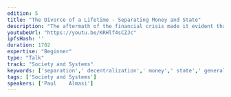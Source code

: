 ```yaml
---
edition: 5
title: "The Divorce of a Lifetime - Separating Money and State"
description: "The aftermath of the financial crisis made it evident that there was a real need for non-state money. When explaining the need for cryptocurrencies I draw from the analogy between the freedom to choose one’s religion and the freedom to choose one’s money. Simply put, Ethereum is the separation of State and Money. Growing up in school all of us learn about the separation of church and state, which happened hundreds of years ago. We are taught why it is so important that humans can live in societies where their religion, something very precious to them as individuals, is unethical to leave under the management of the government. In the future, this same philosophy should and will be applied to the freedom of choice towards an individual’s money. Today, one can argue that a separation of money and state might be, if not more important than, freedom of religion. Money is as fundamental to our lives as religion, because it affects almost every aspect of your life. The choices that you make about your finances impact your life and those around you, so to have money controlled by a central entity is comical."
youtubeUrl: "https://youtu.be/KRHlf4sCZJc"
ipfsHash: ''
duration: 1702
expertise: "Beginner"
type: "Talk"
track: "Society and Systems"
keywords: ['separation',' decentralization',' money',' state',' general']
tags: ['Society and Systems']
speakers: ['Paul	Almasi']
---
```

